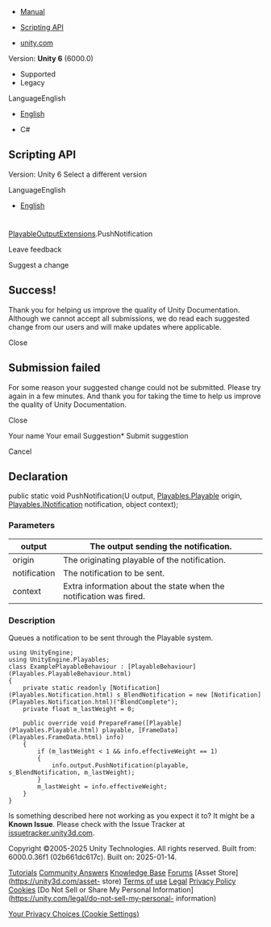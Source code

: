 [ ]()

  * [Manual](../Manual/index.html)
  * [Scripting API](../ScriptReference/index.html)

  * [unity.com](https://unity.com/)

Version: **Unity 6** (6000.0)

  * Supported
  * Legacy

LanguageEnglish

  * [English]()

  * C#

[ ](https://docs.unity3d.com)

## Scripting API

Version: Unity 6 Select a different version

LanguageEnglish

  * [English]()

#
[PlayableOutputExtensions](Playables.PlayableOutputExtensions.html).PushNotification

Leave feedback

Suggest a change

## Success!

Thank you for helping us improve the quality of Unity Documentation. Although
we cannot accept all submissions, we do read each suggested change from our
users and will make updates where applicable.

Close

## Submission failed

For some reason your suggested change could not be submitted. Please <a>try
again</a> in a few minutes. And thank you for taking the time to help us
improve the quality of Unity Documentation.

Close

Your name Your email Suggestion* Submit suggestion

Cancel

[ ]()

## Declaration

public static void PushNotification(U output,
[Playables.Playable](Playables.Playable.html) origin,
[Playables.INotification](Playables.INotification.html) notification, object
context);

### Parameters

output | The output sending the notification.  
---|---  
origin | The originating playable of the notification.  
notification | The notification to be sent.  
context | Extra information about the state when the notification was fired.  
  
### Description

Queues a notification to be sent through the Playable system.

    
    
    using UnityEngine;
    using UnityEngine.Playables;
    class ExamplePlayableBehaviour : [PlayableBehaviour](Playables.PlayableBehaviour.html)
    {
        private static readonly [Notification](Playables.Notification.html) s_BlendNotification = new [Notification](Playables.Notification.html)("BlendComplete");
        private float m_lastWeight = 0;  
      
        public override void PrepareFrame([Playable](Playables.Playable.html) playable, [FrameData](Playables.FrameData.html) info)
        {
            if (m_lastWeight < 1 && info.effectiveWeight == 1)
            {
                info.output.PushNotification(playable, s_BlendNotification, m_lastWeight);
            }
            m_lastWeight = info.effectiveWeight;
        }
    }
    

Is something described here not working as you expect it to? It might be a
**Known Issue**. Please check with the Issue Tracker at
[issuetracker.unity3d.com](https://issuetracker.unity3d.com).

Copyright ©2005-2025 Unity Technologies. All rights reserved. Built from:
6000.0.36f1 (02b661dc617c). Built on: 2025-01-14.

[Tutorials](https://unity3d.com/learn) [Community
Answers](https://answers.unity3d.com) [Knowledge
Base](https://support.unity3d.com/hc/en-us)
[Forums](https://forum.unity3d.com) [Asset Store](https://unity3d.com/asset-
store) [Terms of use](https://docs.unity3d.com/Manual/TermsOfUse.html)
[Legal](https://unity.com/legal) [Privacy
Policy](https://unity.com/legal/privacy-policy)
[Cookies](https://unity.com/legal/cookie-policy) [Do Not Sell or Share My
Personal Information](https://unity.com/legal/do-not-sell-my-personal-
information)

[Your Privacy Choices (Cookie Settings)](javascript:void\(0\);)

